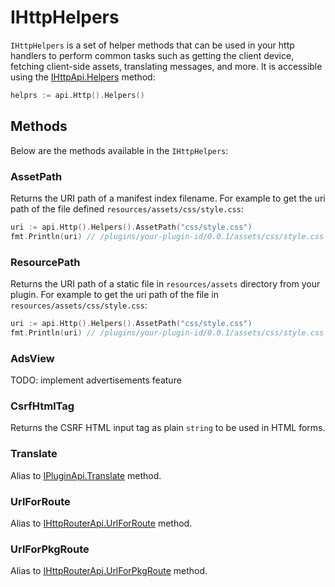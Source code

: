 # IHttpHelpers

`IHttpHelpers` is a set of helper methods that can be used in your http handlers to perform common tasks such as getting the client device, fetching client-side assets, translating messages, and more. It is accessible using the [IHttpApi.Helpers](./http-api.md#helpers) method:

```go
helprs := api.Http().Helpers()
```

## Methods

Below are the methods available in the `IHttpHelpers`:

### AssetPath

Returns the URI path of a manifest index filename.
For example to get the uri path of the file defined `resources/assets/css/style.css`:

```go
uri := api.Http().Helpers().AssetPath("css/style.css")
fmt.Println(uri) // /plugins/your-plugin-id/0.0.1/assets/css/style.css
```

### ResourcePath

Returns the URI path of a static file in `resources/assets` directory from your plugin.
For example to get the uri path of the file in `resources/assets/css/style.css`:

```go
uri := api.Http().Helpers().AssetPath("css/style.css")
fmt.Println(uri) // /plugins/your-plugin-id/0.0.1/assets/css/style.css
```

### AdsView

TODO: implement advertisements feature

### CsrfHtmlTag

Returns the CSRF HTML input tag as plain `string` to be used in HTML forms.

### Translate

Alias to [IPluginApi.Translate](./plugin-api.md#translate) method.

### UrlForRoute

Alias to [IHttpRouterApi.UrlForRoute](./http-router-api.md#urlforroute) method.

### UrlForPkgRoute

Alias to [IHttpRouterApi.UrlForPkgRoute](./http-router-api.md#urlforpkgroute) method.

